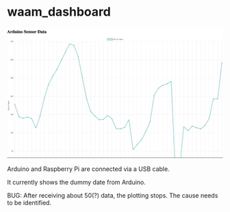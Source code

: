 # waam_dashboard


![](image/dashboard.png)

Arduino and Raspberry Pi are connected via a USB cable.

It currently shows the dummy date from Arduino.

BUG: After receiving about 50(?) data, the plotting stops. The cause needs to be identified.


